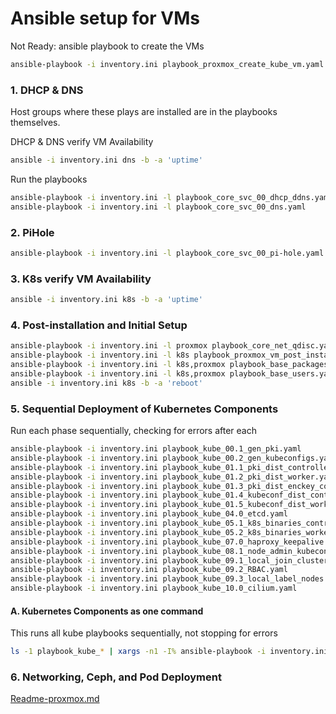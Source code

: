 # Ansible setup for VMs
Not Ready: ansible playbook to create the VMs 
```bash
ansible-playbook -i inventory.ini playbook_proxmox_create_kube_vm.yaml
```

### 1. DHCP & DNS
Host groups where these plays are installed are in the playbooks themselves.

DHCP & DNS verify VM Availability
```bash
ansible -i inventory.ini dns -b -a 'uptime'
```
Run the playbooks
```bash
ansible-playbook -i inventory.ini -l playbook_core_svc_00_dhcp_ddns.yaml
ansible-playbook -i inventory.ini -l playbook_core_svc_00_dns.yaml
```

### 2. PiHole
```bash
ansible-playbook -i inventory.ini -l playbook_core_svc_00_pi-hole.yaml
```

### 3. K8s verify VM Availability
```bash
ansible -i inventory.ini k8s -b -a 'uptime'
```

### 4. Post-installation and Initial Setup
```bash
ansible-playbook -i inventory.ini -l proxmox playbook_core_net_qdisc.yaml
ansible-playbook -i inventory.ini -l k8s playbook_proxmox_vm_post_install.yaml
ansible-playbook -i inventory.ini -l k8s,proxmox playbook_base_packages_host_settings.yaml
ansible-playbook -i inventory.ini -l k8s,proxmox playbook_base_users.yaml
ansible -i inventory.ini k8s -b -a 'reboot'
```

### 5. Sequential Deployment of Kubernetes Components
Run each phase sequentially, checking for errors after each
```bash
ansible-playbook -i inventory.ini playbook_kube_00.1_gen_pki.yaml
ansible-playbook -i inventory.ini playbook_kube_00.2_gen_kubeconfigs.yaml
ansible-playbook -i inventory.ini playbook_kube_01.1_pki_dist_controller.yaml
ansible-playbook -i inventory.ini playbook_kube_01.2_pki_dist_worker.yaml
ansible-playbook -i inventory.ini playbook_kube_01.3_pki_dist_enckey_controller.yaml
ansible-playbook -i inventory.ini playbook_kube_01.4_kubeconf_dist_controller.yaml
ansible-playbook -i inventory.ini playbook_kube_01.5_kubeconf_dist_worker.yaml
ansible-playbook -i inventory.ini playbook_kube_04.0_etcd.yaml
ansible-playbook -i inventory.ini playbook_kube_05.1_k8s_binaries_control.yaml
ansible-playbook -i inventory.ini playbook_kube_05.2_k8s_binaries_worker.yaml
ansible-playbook -i inventory.ini playbook_kube_07.0_haproxy_keepalive.yaml
ansible-playbook -i inventory.ini playbook_kube_08.1_node_admin_kubeconf.yaml
ansible-playbook -i inventory.ini playbook_kube_09.1_local_join_cluster.yaml
ansible-playbook -i inventory.ini playbook_kube_09.2_RBAC.yaml
ansible-playbook -i inventory.ini playbook_kube_09.3_local_label_nodes.yaml
ansible-playbook -i inventory.ini playbook_kube_10.0_cilium.yaml
```

#### A. Kubernetes Components as one command
This runs all kube playbooks sequentially, not stopping for errors
```bash
ls -1 playbook_kube_* | xargs -n1 -I% ansible-playbook -i inventory.ini %
```

### 6. Networking, Ceph, and Pod Deployment
[Readme-proxmox.md](https://github.com/bluefishforsale/homelab-kube/blob/master/Readme.md)
